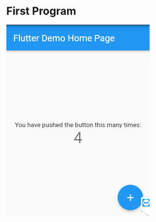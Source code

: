 # First Program

![example](https://github.com/Shariqburney/flutterpractice/blob/main/Capture.PNG)


